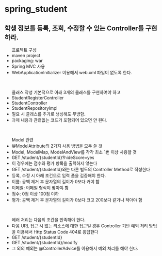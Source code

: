 # spring_student
## 학생 정보를 등록, 조회, 수정할 수 있는 Controller를 구현하라.

<ul>프로젝트 구성
<li>maven project</li>
<li>packaging: war</li>
<li>Spring MVC 사용</li>
<li>WebApplicationInitializer 이용해서 web.xml 파일이 없도록 한다.</li></ul>
</br>
<ul>클래스 작성 기본적으로 아래 3개의 클래스를 구현하여야 하고
<li>StudentRegisterController</li>
<li>StudentController</li>
<li>StudentRepositoryImpl</li>
<li>필요 시 클래스를 추가로 생성해도 무방함.</li>
<li>과제 내용과 관련없는 코드가 포함되어 있으면 안 된다.</li></ul>
</br>
<ul>Model 관련
<li>@ModelAttribute의 2가지 사용 방법을 모두 쓸 것</li>
<li>Model, ModelMap, ModelAndView를 각각 최소 1번 이상 사용할 것</li>
<li>GET /student/{studentId}?hideScore=yes</li>
<li>이 경우에는 점수와 평가 항목을 출력하지 않는다</li>
<li>GET /student/{studentId}와는 다른 별도의 Controller Method로 작성한다</li>
<li>등록, 수정 시 아래 조건으로 입력 폼을 검증해야 한다.</li>
<li>이름: 공백 제거 후 문자열의 길이가 0보다 커야 함</li>
<li>이메일: 이메일 형식이 맞아야 함</li>
<li>점수; 0점 이상 100점 이하</li>
<li>평가: 공백 제거 후 문자열의 길이가 0보다 크고 200보다 같거나 작아야 함</li></ul>
</br>
<ul>에러 처리는 다음의 조건을 만족해야 한다.
<li>다음 URL 접근 시 없는 리소스에 대한 접근일 경우 Controller 기반 예외 처리 방법을 이용해서 Http Status Code 404로 응답한다</li>
<li>GET /student/{studentId}</li>
<li>GET /student/{studentId}/modify</li>
<li>그 외의 예외는 @ControllerAdvice를 이용해서 예외 처리를 해야 한다.</li></ul>
